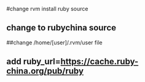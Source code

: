 #change rvm install ruby source
## change to rubychina source
##change /home/[user]/.rvm/user file 
## add ruby_url=https://cache.ruby-china.org/pub/ruby
